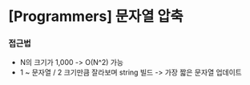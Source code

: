 # [Programmers] 문자열 압축

### 접근법

-   N의 크기가 1,000 -> O(N^2) 가능
-   1 ~ 문자열 / 2 크기만큼 잘라보며 string 빌드 -> 가장 짧은 문자열 업데이트
